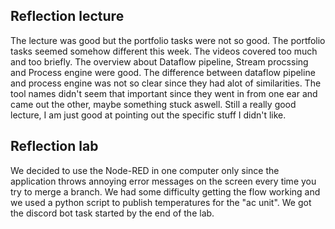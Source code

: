 ## Reflection lecture

The lecture was good but the portfolio tasks were not so good. The portfolio tasks seemed somehow different this week. The videos covered too much and too briefly. The overview about Dataflow pipeline, Stream procssing and Process engine were good. The difference between dataflow pipeline and process engine was not so clear since they had alot of similarities. The tool names didn't seem that important since they went in from one ear and came out the other, maybe something stuck aswell. Still a really good lecture, I am just good at pointing out the specific stuff I didn't like.

## Reflection lab

We decided to use the Node-RED in one computer only since the application throws annoying error messages on the screen every time you try to merge a branch. We had some difficulty getting the flow working and we used a python script to publish temperatures for the "ac unit". We got the discord bot task started by the end of the lab.